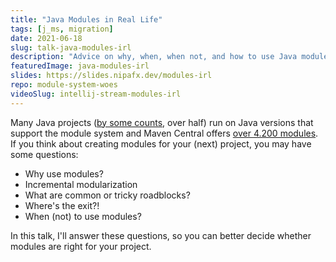 ```yaml
---
title: "Java Modules in Real Life"
tags: [j_ms, migration]
date: 2021-06-18
slug: talk-java-modules-irl
description: "Advice on why, when, when not, and how to use Java modules in real life for your projects"
featuredImage: java-modules-irl
slides: https://slides.nipafx.dev/modules-irl
repo: module-system-woes
videoSlug: intellij-stream-modules-irl
---
```


Many Java projects ([by some counts](https://snyk.io/jvm-ecosystem-report-2021/), over half) run on Java versions that support the module system and Maven Central offers [over 4.200 modules](https://github.com/sormuras/modules/blob/main/com.github.sormuras.modules/com/github/sormuras/modules/modules.properties).
If you think about creating modules for your (next) project, you may have some questions:

* Why use modules?
* Incremental modularization
* What are common or tricky roadblocks?
* Where's the exit?!
* When (not) to use modules?

In this talk, I'll answer these questions, so you can better decide whether modules are right for your project.
